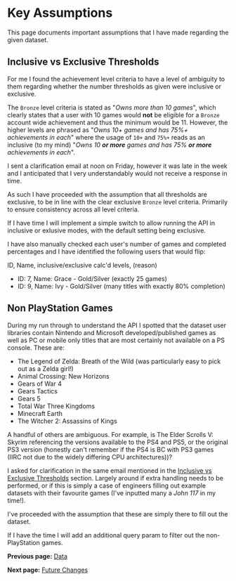 # Key Assumptions

This page documents important assumptions that I have made regarding the given dataset.

## Inclusive vs Exclusive Thresholds

For me I found the achievement level criteria to have a level of ambiguity to them regarding whether the
number thresholds as given were inclusive or exclusive.

The `Bronze` level criteria is stated as "*Owns more than 10 games*", which clearly states that a user with
10 games would **not** be eligible for a `Bronze` account wide achievement and thus the minimum would be 11.
However, the higher levels are phrased as "*Owns 10+ games and has 75%+ achievements in each*" where the
usage of `10+` and `75%+` reads as an inclusive (to my mind) "*Owns 10 ***or more*** games and has 75%
***or more*** achievements in each*".

I sent a clarification email at noon on Friday, however it was late in the week and I anticipated that I very
understandably would not receive a response in time.

As such I have proceeded with the assumption that all thresholds are exclusive, to be in line with the clear
exclusive `Bronze` level criteria. Primarily to ensure consistency across all level criteria.

If I have time I will implement a simple switch to allow running the API in inclusive or exlusive modes, with
the default setting being exclusive.

I have also manually checked each user's number of games and completed percentages and I have identified the
following users that would flip:

ID, Name, inclusive/exclusive calc'd levels, (reason)

* ID: 7, Name: Grace - Gold/Silver (exactly 25 games)
* ID: 9, Name: Ivy - Gold/Silver (many titles with exactly 80% completion)

## Non PlayStation Games

During my run through to understand the API I spotted that the dataset user libraries contain Nintendo and
Microsoft developed/published games as well as PC or mobile only titles that are most certainly not available
on a PS console. These are:

* The Legend of Zelda: Breath of the Wild (was particularly easy to pick out as a Zelda girl!)
* Animal Crossing: New Horizons
* Gears of War 4
* Gears Tactics
* Gears 5
* Total War Three Kingdoms
* Minecraft Earth
* The Witcher 2: Assassins of Kings

A handful of others are ambiguous. For example, is The Elder Scrolls V: Skyrim referencing the versions
available to the PS4 and PS5, or the original PS3 version (honestly can't remember if the PS4 is BC with
PS3 games (IIRC not due to the widely differing CPU architectures))?

I asked for clarification in the same email mentioned in the [Inclusive vs Exclusive Thresholds](./key-assumptions.md#inclusive-vs-exclusive-thresholds) section. Largely around if extra handling needs to be performed, or if this
is simply a case of engineers filling out example datasets with their favourite games (I've inputted many a
*John 117* in my time!).

I've proceeded with the assumption that these are simply there to fill out the dataset.

If I have the time I will add an additional query param to filter out the non-PlayStation games.

**Previous page:** [Data](./data.md)

**Next page:** [Future Changes](./future-changes.md)